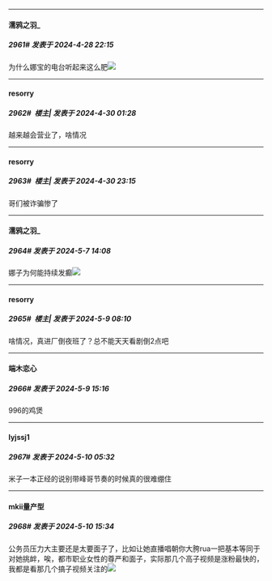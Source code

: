 ﻿*****

####  濡鸦之羽_  
##### 2961#       发表于 2024-4-28 22:15

为什么娜宝的电台听起来这么肥<img src="https://static.saraba1st.com/image/smiley/face2017/066.png" referrerpolicy="no-referrer">


*****

####  resorry  
##### 2962#         楼主| 发表于 2024-4-30 01:28

越来越会营业了，啥情况


*****

####  resorry  
##### 2963#         楼主| 发表于 2024-4-30 23:15

哥们被诈骗惨了

*****

####  濡鸦之羽_  
##### 2964#       发表于 2024-5-7 14:08

娜子为何能持续发癫<img src="https://static.saraba1st.com/image/smiley/face2017/067.png" referrerpolicy="no-referrer">


*****

####  resorry  
##### 2965#         楼主| 发表于 2024-5-9 08:10

啥情况，真进厂倒夜班了？总不能天天看剧倒2点吧


*****

####  端木恋心  
##### 2966#       发表于 2024-5-9 15:16

996的鸡煲


*****

####  lyjssj1  
##### 2967#       发表于 2024-5-10 05:32

米子一本正经的说别带峰哥节奏的时候真的很难绷住


*****

####  mkii量产型  
##### 2968#       发表于 2024-5-10 15:34

公务员压力大主要还是太要面子了，比如让她直播唱朝你大胯rua一把基本等同于对她挑衅，唉，都市职业女性的尊严和面子，实际那几个高子视频是涨粉最快的，我都是看那几个搞子视频关注的<img src="https://static.saraba1st.com/image/smiley/face2017/067.png" referrerpolicy="no-referrer">

